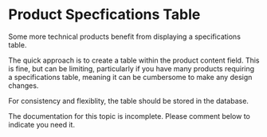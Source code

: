 # Product Specfications Table

Some more technical products benefit from displaying a specifications table.

The quick approach is to create a table within the product content field. This
is fine, but can be limiting, particularly if you have many products requiring
a specifications table, meaning it can be cumbersome to make any design changes.

For consistency and flexiblity, the table should be stored in the database.

<div class="bad" markdown="1">
The documentation for this topic is incomplete. Please comment below to indicate you need it.
</div>

